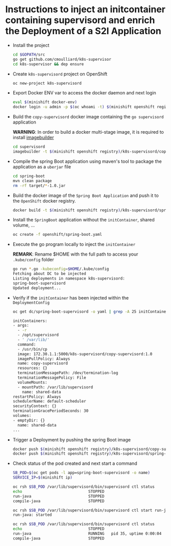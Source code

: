 # Instructions to inject an initcontainer containing supervisord and enrich the Deployment of a S2I Application

- Install the project
  ```bash
  cd $GOPATH/src
  go get github.com/cmoulliard/k8s-supervisor
  cd k8s-supervisor && dep ensure
  ```   

- Create `k8s-supervisord` project on OpenShift
  ```bash
  oc new-project k8s-supervisord
  ```
- Export Docker ENV var to access the docker daemon and next login
  ```bash
  eval $(minishift docker-env)
  docker login -u admin -p $(oc whoami -t) $(minishift openshift registry)
  ```
  
- Build the `copy-supervisord` docker image containing the `go supervisord` application

  **WARNING**: In order to build a docker multi-stage image, it is required to install [imagebuilder](https://github.com/openshift/imagebuilder) 

  ```bash
  cd supervisord
  imagebuilder -t $(minishift openshift registry)/k8s-supervisord/copy-supervisord:1.0 .
  ```

- Compile the spring Boot application using maven's tool to package the application as a `uberjar` file

  ```bash
  cd spring-boot
  mvn clean package
  rm -rf target/*-1.0.jar
  ```
  
- Build the docker image of the `Spring Boot Application` and push it to the `OpenShift` docker registry. 
 
  ```bash
  docker build -t $(minishift openshift registry)/k8s-supervisord/spring-boot-http:1.0 . -f Dockerfile-spring-boot
  ```   
  
- Install the `SpringBoot` application without the `initContainer`, shared volume, ...
  ```bash
  oc create -f openshift/spring-boot.yaml
  ```  

- Execute the go program locally to inject the `initContainer`

  **REMARK**: Rename $HOME with the full path to access your `.kube/config` folder

  ```bash
  go run *.go -kubeconfig=$HOME/.kube/config
  Fetching about DC to be injected
  Listing deployments in namespace k8s-supervisord: 
  spring-boot-supervisord
  Updated deployment...
  ```

- Verify if the `initContainer` has been injected within the `DeploymentConfig`

  ```bash
  oc get dc/spring-boot-supervisord -o yaml | grep -A 25 initContainer
  
  initContainers:
  - args:
    - -r
    - /opt/supervisord
    - ' /var/lib/'
    command:
    - /usr/bin/cp
    image: 172.30.1.1:5000/k8s-supervisord/copy-supervisord:1.0
    imagePullPolicy: Always
    name: copy-supervisord
    resources: {}
    terminationMessagePath: /dev/termination-log
    terminationMessagePolicy: File
    volumeMounts:
    - mountPath: /var/lib/supervisord
      name: shared-data
  restartPolicy: Always
  schedulerName: default-scheduler
  securityContext: {}
  terminationGracePeriodSeconds: 30
  volumes:
  - emptyDir: {}
    name: shared-data
  ...
  ```

- Trigger a Deployment by pushing the spring Boot image
  ```bash
  docker push $(minishift openshift registry)/k8s-supervisord/copy-supervisord:1.0
  docker push $(minishift openshift registry)/k8s-supervisord/spring-boot-http:1.0
  ```
  
- Check status of the pod created and next start a command
  ```bash
  SB_POD=$(oc get pods -l app=spring-boot-supervisord -o name)
  SERVICE_IP=$(minishift ip)

  oc rsh $SB_POD /var/lib/supervisord/bin/supervisord ctl status
  echo                             STOPPED   
  run-java                         STOPPED   
  compile-java                     STOPPED   

  oc rsh $SB_POD /var/lib/supervisord/bin/supervisord ctl start run-java
  run-java: started
  
  oc rsh $SB_POD /var/lib/supervisord/bin/supervisord ctl status          
  echo                             STOPPED   
  run-java                         RUNNING   pid 35, uptime 0:00:04
  compile-java                     STOPPED   
  ```  
  